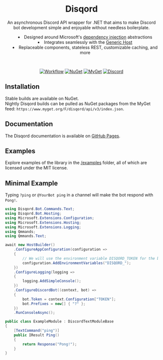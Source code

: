 <div align="center">
    <h1> Disqord </h1>
    <p> An asynchronous Discord API wrapper for .NET that aims to make Discord bot development simple and enjoyable without needless boilerplate. </p>
    <ul style="list-style-position: inside">
        <li>
            Designed around Microsoft's <a href="https://docs.microsoft.com/en-us/dotnet/core/extensions/dependency-injection">dependency injection</a> abstractions
        </li>
        <li>
            Integrates seamlessly with the <a href="https://docs.microsoft.com/en-us/dotnet/core/extensions/generic-host">Generic Host</a>
        </li>
        <li>
            Replaceable components, stateless REST, customizable caching, and more
        </li>
    </ul>
<br>

[![Workflow](https://img.shields.io/github/actions/workflow/status/Quahu/Disqord/myget.yml?branch=master&style=flat-square&label=Workflow&logo=github)](https://github.com/Quahu/Disqord/actions/workflows/nightly.yml?branch=master)
[![NuGet](https://img.shields.io/nuget/v/Disqord.svg?style=flat-square&label=NuGet&logo=nuget&color=blue)](https://www.nuget.org/packages/Disqord/)
[![MyGet](https://img.shields.io/myget/disqord/vpre/Disqord.svg?style=flat-square&label=MyGet&logo=nuget&color=darkorchid)](https://www.myget.org/feed/disqord/package/nuget/Disqord)
[![Discord](https://img.shields.io/discord/416256456505950215.svg?style=flat-square&label=Discord&logo=discord&color=738ADB)](https://discord.gg/eUMSXGZ)
</div>

## Installation
Stable builds are available on NuGet.  
Nightly Disqord builds can be pulled as NuGet packages from the MyGet feed: `https://www.myget.org/F/disqord/api/v3/index.json`.

## Documentation
The Disqord documentation is available on [GitHub Pages](https://quahu.github.io/Disqord/).

## Examples
Explore examples of the library in the [/examples](https://github.com/Quahu/Disqord/tree/master/examples) folder, all of which are licensed under the MIT license.

## Minimal Example
Typing `?ping` or `@YourBot ping` in a channel will make the bot respond with `Pong!`.
```cs
using Disqord.Bot.Commands.Text;
using Disqord.Bot.Hosting;
using Microsoft.Extensions.Configuration;
using Microsoft.Extensions.Hosting;
using Microsoft.Extensions.Logging;
using Qmmands;
using Qmmands.Text;

await new HostBuilder()
    .ConfigureAppConfiguration(configuration =>
    {
        // We will use the environment variable DISQORD_TOKEN for the bot token.
        configuration.AddEnvironmentVariables("DISQORD_");
    })
    .ConfigureLogging(logging =>
    {
        logging.AddSimpleConsole();
    })
    .ConfigureDiscordBot((context, bot) =>
    {
        bot.Token = context.Configuration["TOKEN"];
        bot.Prefixes = new[] { "?" };
    })
    .RunConsoleAsync();

public class ExampleModule : DiscordTextModuleBase
{
    [TextCommand("ping")]
    public IResult Ping()
    {
        return Response("Pong!");
    }
}
```
